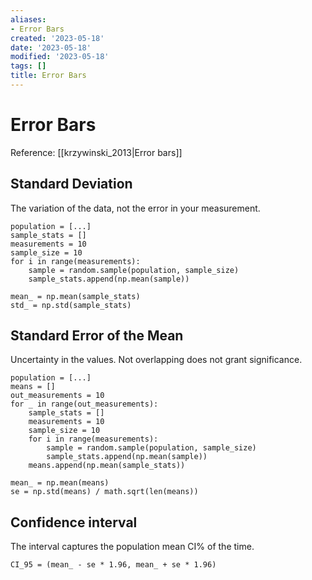 ```yaml
---
aliases:
- Error Bars
created: '2023-05-18'
date: '2023-05-18'
modified: '2023-05-18'
tags: []
title: Error Bars
---
```


# Error Bars

Reference: [[krzywinski_2013|Error bars]]

## Standard Deviation

The variation of the data, not the error in your measurement.

```
population = [...]
sample_stats = []
measurements = 10
sample_size = 10
for i in range(measurements):
	sample = random.sample(population, sample_size)
	sample_stats.append(np.mean(sample))

mean_ = np.mean(sample_stats)
std_ = np.std(sample_stats)
```

## Standard Error of the Mean

Uncertainty in the values. Not overlapping does not grant significance.

```
population = [...]
means = []
out_measurements = 10
for _ in range(out_measurements):
	sample_stats = []
	measurements = 10
	sample_size = 10
	for i in range(measurements):
		sample = random.sample(population, sample_size)
		sample_stats.append(np.mean(sample))
	means.append(np.mean(sample_stats))

mean_ = np.mean(means)
se = np.std(means) / math.sqrt(len(means))
```

## Confidence interval

The interval captures the population mean CI% of the time.

```
CI_95 = (mean_ - se * 1.96, mean_ + se * 1.96)
```